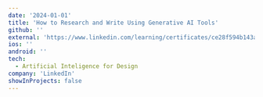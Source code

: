 ```yaml
---
date: '2024-01-01'
title: 'How to Research and Write Using Generative AI Tools'
github: ''
external: 'https://www.linkedin.com/learning/certificates/ce28f594b143a194d3388f1223da60d304161da98658be254905739d9e7a85f7'
ios: ''
android: ''
tech:
  - Artificial Inteligence for Design
company: 'LinkedIn'
showInProjects: false
---
```



